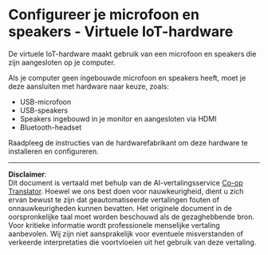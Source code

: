 <!--
CO_OP_TRANSLATOR_METADATA:
{
  "original_hash": "7a65ee743f916276a2848b8a9491feb7",
  "translation_date": "2025-08-27T22:44:03+00:00",
  "source_file": "6-consumer/lessons/1-speech-recognition/virtual-device-microphone.md",
  "language_code": "nl"
}
-->
# Configureer je microfoon en speakers - Virtuele IoT-hardware

De virtuele IoT-hardware maakt gebruik van een microfoon en speakers die zijn aangesloten op je computer.

Als je computer geen ingebouwde microfoon en speakers heeft, moet je deze aansluiten met hardware naar keuze, zoals:

* USB-microfoon
* USB-speakers
* Speakers ingebouwd in je monitor en aangesloten via HDMI
* Bluetooth-headset

Raadpleeg de instructies van de hardwarefabrikant om deze hardware te installeren en configureren.

---

**Disclaimer**:  
Dit document is vertaald met behulp van de AI-vertalingsservice [Co-op Translator](https://github.com/Azure/co-op-translator). Hoewel we ons best doen voor nauwkeurigheid, dient u zich ervan bewust te zijn dat geautomatiseerde vertalingen fouten of onnauwkeurigheden kunnen bevatten. Het originele document in de oorspronkelijke taal moet worden beschouwd als de gezaghebbende bron. Voor kritieke informatie wordt professionele menselijke vertaling aanbevolen. Wij zijn niet aansprakelijk voor eventuele misverstanden of verkeerde interpretaties die voortvloeien uit het gebruik van deze vertaling.